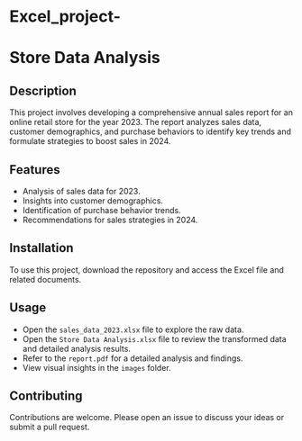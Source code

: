 # Excel_project-
# Store Data Analysis

## Description
This project involves developing a comprehensive annual sales report for an online retail store for the year 2023. The report analyzes sales data, customer demographics, and purchase behaviors to identify key trends and formulate strategies to boost sales in 2024.

## Features
- Analysis of sales data for 2023.
- Insights into customer demographics.
- Identification of purchase behavior trends.
- Recommendations for sales strategies in 2024.

## Installation
To use this project, download the repository and access the Excel file and related documents.

## Usage
- Open the `sales_data_2023.xlsx` file to explore the raw data.
- Open the `Store Data Analysis.xlsx` file to review the transformed data and detailed analysis results.
- Refer to the `report.pdf` for a detailed analysis and findings.
- View visual insights in the `images` folder.


## Contributing
Contributions are welcome. Please open an issue to discuss your ideas or submit a pull request.

